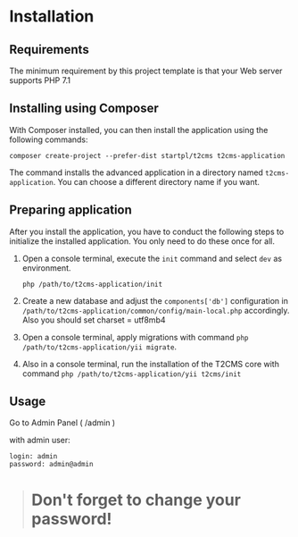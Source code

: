 Installation
============

## Requirements

The minimum requirement by this project template is that your Web server supports PHP 7.1

## Installing using Composer

With Composer installed, you can then install the application using the following commands:

    composer create-project --prefer-dist startpl/t2cms t2cms-application

The command installs the advanced application in a directory named `t2cms-application`. You can choose a different
directory name if you want.

## Preparing application

After you install the application, you have to conduct the following steps to initialize
the installed application. You only need to do these once for all.

1. Open a console terminal, execute the `init` command and select `dev` as environment.

   ```
   php /path/to/t2cms-application/init
   ```
2. Create a new database and adjust the `components['db']` configuration in `/path/to/t2cms-application/common/config/main-local.php` accordingly.
   Also you should set charset = utf8mb4 

3. Open a console terminal, apply migrations with command `php /path/to/t2cms-application/yii migrate`.

4. Also in a console terminal, run the installation of the T2CMS core with command `php /path/to/t2cms-application/yii t2cms/init`

## Usage
Go to Admin Panel ( /admin )

with admin user:
```
login: admin
password: admin@admin
```
> # Don't forget to change your password!